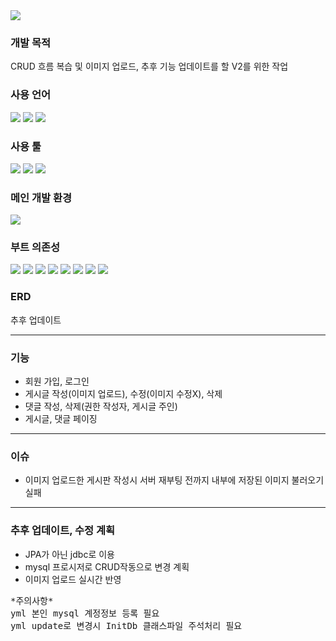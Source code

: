 <img src="https://capsule-render.vercel.app/api?type=wave&color=auto&height=200&section=header&width=1000&text=Board%20&fontSize=90" />
<div>  
  <h3>개발 목적</h3>
  CRUD 흐름 복습 및 이미지 업로드, 추후 기능 업데이트를 할 V2를 위한 작업
  <h3>사용 언어</h3>
  <img src="https://img.shields.io/badge/Java-FF7800?style=flat&logo=Java&logoColor=white"/>
  <img src="https://img.shields.io/badge/Javascript-F7DF1E?style=flat&logo=Javascript&logoColor=white"/>
  <img src="https://img.shields.io/badge/HTML5-E34F26?style=flat&logo=HTML-5&logoColor=white"/>
  
  <h3>사용 툴</h3>
  <img src="https://img.shields.io/badge/intellijidea-000000?style=flat&logo=intellijidea&logoColor=white"/>
  <img src="https://img.shields.io/badge/visualstudiocode-007ACC?style=flat&logo=visualstudiocode&logoColor=white"/>
  <img src="https://img.shields.io/badge/springboot-6DB33F?style=flat&logo=springboot&logoColor=white"/>
  
  <h3>메인 개발 환경</h3>
  <img src="https://img.shields.io/badge/intellijidea-000000?style=flat&logo=intellijidea&logoColor=white"/>
  
  <h3>부트 의존성</h3>
  <img src="https://img.shields.io/badge/thymeleaf-005F0F?style=flat&logo=thymeleaf&logoColor=white"/>
  <img src="https://img.shields.io/badge/jpa-83B81A?style=flat&logo=jpa&logoColor=white"/>
  <img src="https://img.shields.io/badge/web-0085CA?style=flat&logo=web&logoColor=white"/>
  <img src="https://img.shields.io/badge/lombok-FF9A00?style=flat&logo=lombok&logoColor=white"/>
  <img src="https://img.shields.io/badge/h2-000000?style=flat&logo=h2&logoColor=white"/>
  <img src="https://img.shields.io/badge/validation-EF2D5E?style=flat&logo=validation&logoColor=white"/>
  <img src="https://img.shields.io/badge/devtools-0099E5?style=flat&logo=devtools&logoColor=white"/>
  <img src="https://img.shields.io/badge/mysql-4479A1?style=flat&logo=mysql&logoColor=white"/>

  <h3>ERD</h3>
  추후 업데이트
  <hr>
</div>
<div>

<h3>기능</h3>
<ul>
<li>회원 가입, 로그인</li>
<li>게시글 작성(이미지 업로드), 수정(이미지 수정X), 삭제</li>
<li>댓글 작성, 삭제(권한 작성자, 게시글 주인)</li>
<li>게시글, 댓글 페이징</li>
</ul>
    <hr>

<h3>이슈</h3>
<ul>
<li>이미지 업로드한 게시판 작성시 서버 재부팅 전까지 내부에 저장된 이미지 불러오기 실패</li>
</ul>
<hr>

<h3>추후 업데이트, 수정 계획</h3>
<ul>
<li>JPA가 아닌 jdbc로 이용</li>
<li>mysql 프로시저로 CRUD작동으로 변경 계획</li>
<li>이미지 업로드 실시간 반영</li>
</ul>

<pre>
*주의사항*
yml 본인 mysql 계정정보 등록 필요
yml update로 변경시 InitDb 클래스파일 주석처리 필요
  
</pre>
</div>

